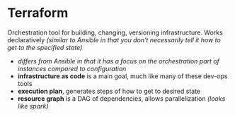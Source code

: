 # Terraform
Orchestration tool for building, changing, versioning infrastructure. Works declaratively *(similar to Ansible in that you don't necessarily tell it how to get to the specified state)*
- *differs from Ansible in that it has a focus on the orchestration part of instances compared to configuration*
- **infrastructure as code** is a main goal, much like many of these dev-ops tools
- **execution plan**, generates steps of how to get to desired state
- **resource graph** is a DAG of dependencies, allows parallelization *(looks like spark)*

